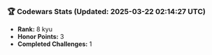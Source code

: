 ### 🏆 Codewars Stats (Updated: 2025-03-22 02:14:27 UTC)

- **Rank:** 8 kyu
- **Honor Points:** 3
- **Completed Challenges:** 1
